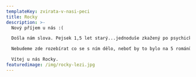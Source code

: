 ```yaml
---
templateKey: zvirata-v-nasi-peci
title: Rocky
description: >-
  Nový příjem u nás :( 

  Došla nám slova. Pejsek 1,5 let starý...jednoduše zkažený po psychické stránce, zubožený po stránce fyzické. 

  Nebudeme zde rozebírat co se s ním dělo, neboť by to bylo na 5 románů. Důležité je teď za vším udělat tlustou čáru a dát ho do pořádku. 

  Vítej u nás Rocky. 
featuredimage: /img/rocky-lezi.jpg
---
```

